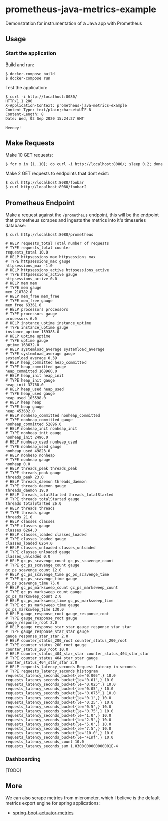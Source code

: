 # prometheus-java-metrics-example
Demonstration for instrumentation of a Java app with Prometheus

## Usage


### Start the application

Build and run:

```
$ docker-compose build
$ docker-compose run
```

Test the application:

```
$ curl -i http://localhost:8080/
HTTP/1.1 200
X-Application-Context: prometheus-java-metrics-example
Content-Type: text/plain;charset=UTF-8
Content-Length: 8
Date: Wed, 02 Sep 2020 15:24:27 GMT

Heeeey!
```

## Make Requests

Make 10 GET requests:

```
$ for x in {1..10}; do curl -i http://localhost:8080/; sleep 0.2; done
```

Make 2 GET requests to endpoints that dont exist:

```
$ curl http://localhost:8080/foobar
$ curl http://localhost:8080/foobar2
```

## Prometheus Endpoint

Make a request against the `/prometheus` endpoint, this will be the endpoint that prometheus scrapes and ingests the metrics into it's timeseries database:

```
$ curl http://localhost:8080/prometheus

# HELP requests_total Total number of requests
# TYPE requests_total counter
requests_total 10.0
# HELP httpsessions_max httpsessions_max
# TYPE httpsessions_max gauge
httpsessions_max -1.0
# HELP httpsessions_active httpsessions_active
# TYPE httpsessions_active gauge
httpsessions_active 0.0
# HELP mem mem
# TYPE mem gauge
mem 218782.0
# HELP mem_free mem_free
# TYPE mem_free gauge
mem_free 63361.0
# HELP processors processors
# TYPE processors gauge
processors 6.0
# HELP instance_uptime instance_uptime
# TYPE instance_uptime gauge
instance_uptime 159385.0
# HELP uptime uptime
# TYPE uptime gauge
uptime 163632.0
# HELP systemload_average systemload_average
# TYPE systemload_average gauge
systemload_average 0.39
# HELP heap_committed heap_committed
# TYPE heap_committed gauge
heap_committed 168960.0
# HELP heap_init heap_init
# TYPE heap_init gauge
heap_init 32768.0
# HELP heap_used heap_used
# TYPE heap_used gauge
heap_used 105598.0
# HELP heap heap
# TYPE heap gauge
heap 453632.0
# HELP nonheap_committed nonheap_committed
# TYPE nonheap_committed gauge
nonheap_committed 52896.0
# HELP nonheap_init nonheap_init
# TYPE nonheap_init gauge
nonheap_init 2496.0
# HELP nonheap_used nonheap_used
# TYPE nonheap_used gauge
nonheap_used 49823.0
# HELP nonheap nonheap
# TYPE nonheap gauge
nonheap 0.0
# HELP threads_peak threads_peak
# TYPE threads_peak gauge
threads_peak 23.0
# HELP threads_daemon threads_daemon
# TYPE threads_daemon gauge
threads_daemon 19.0
# HELP threads_totalStarted threads_totalStarted
# TYPE threads_totalStarted gauge
threads_totalStarted 26.0
# HELP threads threads
# TYPE threads gauge
threads 21.0
# HELP classes classes
# TYPE classes gauge
classes 6264.0
# HELP classes_loaded classes_loaded
# TYPE classes_loaded gauge
classes_loaded 6264.0
# HELP classes_unloaded classes_unloaded
# TYPE classes_unloaded gauge
classes_unloaded 0.0
# HELP gc_ps_scavenge_count gc_ps_scavenge_count
# TYPE gc_ps_scavenge_count gauge
gc_ps_scavenge_count 12.0
# HELP gc_ps_scavenge_time gc_ps_scavenge_time
# TYPE gc_ps_scavenge_time gauge
gc_ps_scavenge_time 75.0
# HELP gc_ps_marksweep_count gc_ps_marksweep_count
# TYPE gc_ps_marksweep_count gauge
gc_ps_marksweep_count 2.0
# HELP gc_ps_marksweep_time gc_ps_marksweep_time
# TYPE gc_ps_marksweep_time gauge
gc_ps_marksweep_time 130.0
# HELP gauge_response_root gauge_response_root
# TYPE gauge_response_root gauge
gauge_response_root 2.0
# HELP gauge_response_star_star gauge_response_star_star
# TYPE gauge_response_star_star gauge
gauge_response_star_star 2.0
# HELP counter_status_200_root counter_status_200_root
# TYPE counter_status_200_root gauge
counter_status_200_root 10.0
# HELP counter_status_404_star_star counter_status_404_star_star
# TYPE counter_status_404_star_star gauge
counter_status_404_star_star 2.0
# HELP requests_latency_seconds Request latency in seconds
# TYPE requests_latency_seconds histogram
requests_latency_seconds_bucket{le="0.005",} 10.0
requests_latency_seconds_bucket{le="0.01",} 10.0
requests_latency_seconds_bucket{le="0.025",} 10.0
requests_latency_seconds_bucket{le="0.05",} 10.0
requests_latency_seconds_bucket{le="0.075",} 10.0
requests_latency_seconds_bucket{le="0.1",} 10.0
requests_latency_seconds_bucket{le="0.25",} 10.0
requests_latency_seconds_bucket{le="0.5",} 10.0
requests_latency_seconds_bucket{le="0.75",} 10.0
requests_latency_seconds_bucket{le="1.0",} 10.0
requests_latency_seconds_bucket{le="2.5",} 10.0
requests_latency_seconds_bucket{le="5.0",} 10.0
requests_latency_seconds_bucket{le="7.5",} 10.0
requests_latency_seconds_bucket{le="10.0",} 10.0
requests_latency_seconds_bucket{le="+Inf",} 10.0
requests_latency_seconds_count 10.0
requests_latency_seconds_sum 1.0300000000000001E-4
```

### Dashboarding

[TODO]

## More

We can also scrape metrics from micrometer, which I believe is the default metrics export engine for spring applications:

- [spring-boot-actuator-metrics](https://www.callicoder.com/spring-boot-actuator-metrics-monitoring-dashboard-prometheus-grafana/)

